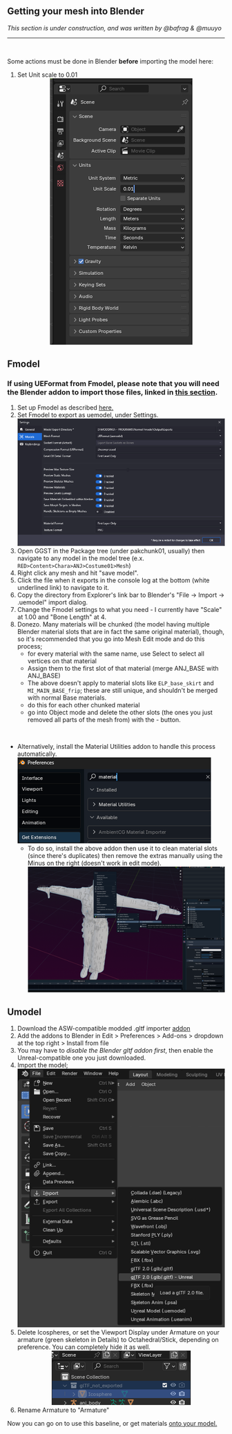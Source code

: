 ## Getting your mesh into Blender
*This section is under construction, and was written by @bafrag & @muuyo*

<hr>
<br>

Some actions must be done in Blender **before** importing the model here:
  1. Set Unit scale to 0.01 <div align="center"><img src="images/Unit-scale.png"></div><div align="center">

## Fmodel

### If using UEFormat from Fmodel, please note that you **will need** the Blender addon to import those files, linked in [this section](../tools/fmodel.md).

1. Set up Fmodel as described [here.](../tools/fmodel.md)
2. Set Fmodel to export as uemodel, under Settings.
   ![](./images/image.png)
3. Open GGST in the Package tree (under pakchunk01, usually) then navigate to any model in the model tree (e.x. `RED>Content>Chara>ANJ>Costume01>Mesh`)
4. Right click any mesh and hit "save model".
5. Click the file when it exports in the console log at the bottom (white underlined link) to navigate to it.
6. Copy the directory from Explorer's link bar to Blender's "File -> Import -> .uemodel" import dialog.
7. Change the Fmodel settings to what you need - I currently have "Scale" at 1.00 and "Bone Length" at 4.
8. Donezo. Many materials will be chunked (the model having multiple Blender material slots that are in fact the same original material), though, so it's recommended that you go into Mesh Edit mode and do this process;
   - for every material with the same name, use Select to select all vertices on that material
   - Assign them to the first slot of that material (merge ANJ_BASE with ANJ_BASE)
   - The above doesn't apply to material slots like `ELP_base_skirt` and `MI_MAIN_BASE_frip`; these are still unique, and shouldn't be merged with normal Base materials.
   - do this for each other chunked material
   - go into Object mode and delete the other slots (the ones you just removed all parts of the mesh from) with the - button.
  
<br>

 - Alternatively, install the Material Utilities addon to handle this process automatically. 
  ![Material Uti](image.png)    
     - To do so, install the above addon then use it to clean material slots (since there's duplicates) then remove the extras manually using the Minus on the right (doesn't work in edit mode).
      ![use](image-1.png)
  
## Umodel
  1. Download the ASW-compatible modded .gltf importer [addon](../modding-mesh/files/io_scene_gltf2_ue.zip)
  2. Add the addons to Blender in Edit > Preferences > Add-ons > dropdown at the top right > Install from file
  3. You may have to *disable the Blender gltf addon first*, then enable the Unreal-compatible one you just downloaded.
  4. Import the model; <div align="center"><img src="images/Unreal-GLTF.png"></div><div align="center">
  5. Delete Icospheres, or set the Viewport Display under Armature on your armature (green skeleton in Details) to Octahedral/Stick, depending on preference. You can completely hide it as well. <div align="center"><img src="images/Icosphere.png"></div><div align="center">
  6. Rename Armature to "Armature"

Now you can go on to use this baseline, or get materials [onto your model.](../modding-texture/texture-blender-preview.md)
